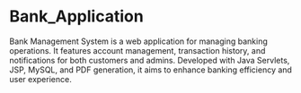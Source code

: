 # Bank_Application
Bank Management System is a web application for managing banking operations. It features account management, transaction history, and notifications for both customers and admins. Developed with Java Servlets, JSP, MySQL, and PDF generation, it aims to enhance banking efficiency and user experience.
